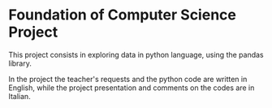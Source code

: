 # Foundation of Computer Science Project
This project consists in exploring data in python language, using the pandas library.

In the project the teacher's requests and the python code are written in English, while the project presentation and comments on the codes are in Italian.

